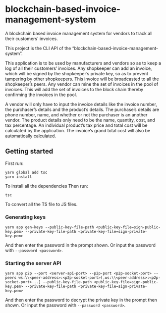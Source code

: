 # blockchain-based-invoice-management-system

A blockchain based invoice management system for vendors to track all their customers' invoices.

This project is the CLI API of the “blockchain-based-invoice-management-system”.

This application is to be used by manufacturers and vendors so as to keep a log of all their customers’ invoices.
Any shopkeeper can add an invoice, which will be signed by the shopkeeper’s private key, so as to prevent tampering by other shopkeepers. This invoice will be broadcasted to all the shopkeeper’s peers. 
Any vendor can mine the set of invoices in the pool of invoices. This will add the set of invoices to the block chain thereby confirming the invoices in the pool.

A vendor will only have to input the invoice details like the invoice number, the purchaser’s details and the product’s details. 
The purchase’s details are phone number, name, and whether or not the purchaser is an another vendor. 
The product details only need to be the name, quantity, cost, and tax percentage. 
An individual product’s tax price and total cost will be calculated by the application. The invoice’s grand total cost will also be automatically calculated.

## Getting started

First run:

```
yarn global add tsc
yarn install
```

To install all the dependencies
Then run:

```
tsc
```

To convert all the TS file to JS files.

### Generating keys

```
yarn app gen-keys --public-key-file-path <public-key-file=sign-public-key.pem> --private-key-file-path <private-key-file=sign-private-key.pem>
```

And then enter the password in the prompt shown.
Or input the password with `--password <password>`.

### Starting the server API

```
yarn app p2p --port <server-api-port> --p2p-port <p2p-socket-port> --peers ws:\\<peer-address>:<p2p-socket-port>[,ws:\\<peer-address>:<p2p-socket-port>...] --public-key-file-path <public-key-file=sign-public-key.pem> --private-key-file-path <private-key-file=sign-private-key.pem>
```

And then enter the password to decrypt the private key in the prompt then shown.
Or input the password with `--password <password>`.